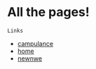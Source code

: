 # All the pages!
    Links
- [campulance](/site/campulance)
- [home](/site/home)
- [newnwe](/site/newnew)